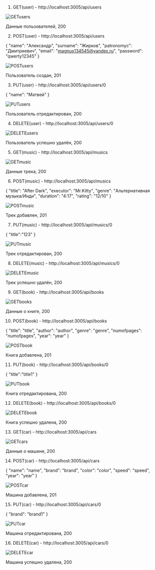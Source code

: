1. GET(user) - http://localhost:3005/api/users

 ![GETusers](https://user-images.githubusercontent.com/98220684/205493606-3310c780-c20c-472d-b672-fef05137f8cb.png)
 
 Данные пользователей, 200
 
 2. POST(user) - http://localhost:3005/api/users
 
 {
    "name": "Александр",
    "surname": "Жирков",
    "patronomyc": "Дмитриевич",
    "email": "magnus134545@yandex.ru",
    "password": "qwerty12345"
}

![POSTusers](https://user-images.githubusercontent.com/98220684/205493647-795be08f-485f-4635-af4f-93233c8b23ba.png)

Пользователь создан, 201

3. PUT(user) - http://localhost:3005/api/users/0

{
    "name": "Матвей"
}

![PUTusers](https://user-images.githubusercontent.com/98220684/205493676-7a7d1621-0e9e-4735-9412-cab2d6898dfb.png)

Пользователь отредактирован, 200

4. DELETE(user) - http://localhost:3005/api/users/0

![DELETEusers](https://user-images.githubusercontent.com/98220684/205493694-5e1b11e5-7dc2-43d5-b47d-d50e7a3deed3.png)

Пользователь успешно удалён, 200

5. GET(music) -  http://localhost:3005/api/musics

![GETmusic](https://user-images.githubusercontent.com/98220684/205493779-e3d24162-8b18-448c-b53a-0d23b81354e0.png)

Данные трека, 200

6. POST(music) - http://localhost:3005/api/musics

{
    "title": "After Dark",
    "executor": "Mr.Kitty",
    "genre": "Альтернативная музыка/Инди",
    "duration": "4:17",
    "rating": "12/10"
}

![POSTmusic](https://user-images.githubusercontent.com/98220684/205493794-1a7b5876-a40f-45d8-bbd5-c6b7c09822e9.png)

Трек добавлен, 201

7. PUT(music) - http://localhost:3005/api/musics/0

{
    "title":"123"
}

![PUTmusic](https://user-images.githubusercontent.com/98220684/205493881-63effecd-907f-443b-b4b7-4d30b7567230.png)

Трек отредактирован, 200

8. DELETE(music) - http://localhost:3005/api/musics/0

![DELETEmusic](https://user-images.githubusercontent.com/98220684/205493888-2541f582-1487-4599-8b70-3b22d6eb2102.png)

Трек успешно удалён, 200

9. GET(book) - http://localhost:3005/api/books

![GETbooks](https://user-images.githubusercontent.com/98220684/205609626-ebaff5aa-bd06-4a71-b1d8-4c2ac9396061.png)

Данные о книге, 200

10. POST(book) - http://localhost:3005/api/books

{
    "title": "title",
    "author": "author",
    "genre": "genre",
    "numofpages": "numofpages",
    "year": "year"
}

![POSTbook](https://user-images.githubusercontent.com/98220684/205610048-6dc7d1ac-98b5-4204-b1e9-7258e65e01df.png)

Книга добавлена, 201

11. PUT(book) - http://localhost:3005/api/books/0

{
    "title":"title1"
}

![PUTbook](https://user-images.githubusercontent.com/98220684/205610327-268295a1-90b2-4729-9c4c-6f4ff3543d05.png)

Книга отредактирована, 200

12. DELETE(book) - http://localhost:3005/api/books/0

![DELETEbook](https://user-images.githubusercontent.com/98220684/205610426-318af7e4-f3f9-460d-803e-6f34803fc9fc.png)

Книга успешно удалена, 200

13. GET(car) - http://localhost:3005/api/cars

![GETcars](https://user-images.githubusercontent.com/98220684/205610860-212a07fc-bab2-4101-9972-0171124b7d88.png)


Данные о машине, 200

14. POST(car) - http://localhost:3005/api/cars

{
    "name": "name",
    "brand": "brand",
    "color": "color",
    "speed": "speed",
    "year": "year"
}

![POSTcar](https://user-images.githubusercontent.com/98220684/205610883-de85d614-10cb-48a5-9ec8-4a18f78c86a3.png)


Машина добавлена, 201

15. PUT(car) - http://localhost:3005/api/cars/0

{
    "brand": "brand1"
}

![PUTcar](https://user-images.githubusercontent.com/98220684/205610903-4b15ddf5-c093-4b6f-b0e7-2b86bd9f8b89.png)

Машина отредактирована, 200

16. DELETE(car) - http://localhost:3005/api/cars/0

![DELETEcar](https://user-images.githubusercontent.com/98220684/205610923-5f2291c1-2cd6-4163-bde3-e0981c086397.png)

Машина успешно удалена, 200





